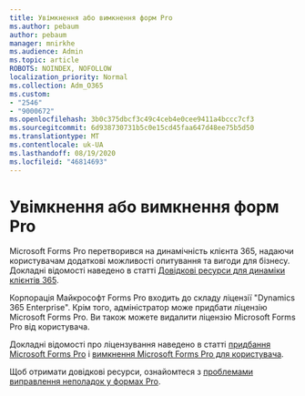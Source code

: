 ```yaml
---
title: Увімкнення або вимкнення форм Pro
ms.author: pebaum
author: pebaum
manager: mnirkhe
ms.audience: Admin
ms.topic: article
ROBOTS: NOINDEX, NOFOLLOW
localization_priority: Normal
ms.collection: Adm_O365
ms.custom:
- "2546"
- "9000672"
ms.openlocfilehash: 3b0c375dbcf3c49c4ceb4e0cee9411a4bccc7cf3
ms.sourcegitcommit: 6d938730731b5c0e15cd45faa647d48ee75b5d50
ms.translationtype: MT
ms.contentlocale: uk-UA
ms.lasthandoff: 08/19/2020
ms.locfileid: "46814693"
---
```

# <a name="enable-or-disable-forms-pro"></a>Увімкнення або вимкнення форм Pro

Microsoft Forms Pro перетворився на динамічність клієнта 365, надаючи користувачам додаткові можливості опитування та вигоди для бізнесу. Докладні відомості наведено в статті [Довідкові ресурси для динаміки клієнтів 365](https://go.microsoft.com/fwlink/p/?linkid=2128357).  

Корпорація Майкрософт Forms Pro входить до складу ліцензії "Dynamics 365 Enterprise". Крім того, адміністратор може придбати ліцензію Microsoft Forms Pro. Ви також можете видалити ліцензію Microsoft Forms Pro від користувача.  

Докладні відомості про ліцензування наведено в статті [придбання Microsoft Forms Pro](https://docs.microsoft.com/forms-pro/purchase#purchase-microsoft-forms-pro-for-users-in-a-dynamics-365-tenant) і [вимкнення Microsoft Forms Pro для користувача](https://docs.microsoft.com/forms-pro/purchase#disable-microsoft-forms-pro-for-a-user-1).
  
Щоб отримати довідкові ресурси, ознайомтеся з [проблемами виправлення неполадок у формах Pro](https://docs.microsoft.com/forms-pro/troubleshoot).